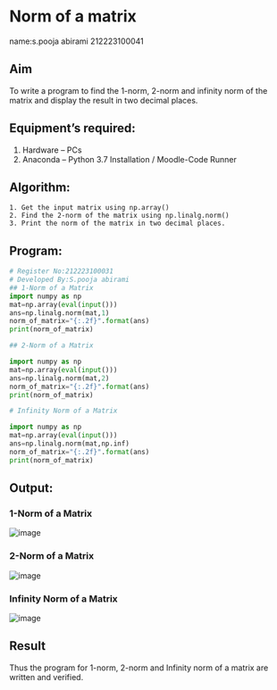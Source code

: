 # Norm of a matrix
name:s.pooja abirami
212223100041
## Aim
To write a program to find the 1-norm, 2-norm and infinity norm of the matrix and display the result in two decimal places.
## Equipment’s required:
1.	Hardware – PCs
2.	Anaconda – Python 3.7 Installation / Moodle-Code Runner
## Algorithm:
	1. Get the input matrix using np.array()   
    2. Find the 2-norm of the matrix using np.linalg.norm()
	3. Print the norm of the matrix in two decimal places.
## Program:
```Python
# Register No:212223100031
# Developed By:S.pooja abirami
## 1-Norm of a Matrix
import numpy as np
mat=np.array(eval(input()))
ans=np.linalg.norm(mat,1)
norm_of_matrix="{:.2f}".format(ans)
print(norm_of_matrix)

## 2-Norm of a Matrix

import numpy as np
mat=np.array(eval(input()))
ans=np.linalg.norm(mat,2)
norm_of_matrix="{:.2f}".format(ans)
print(norm_of_matrix)

# Infinity Norm of a Matrix

import numpy as np
mat=np.array(eval(input()))
ans=np.linalg.norm(mat,np.inf)
norm_of_matrix="{:.2f}".format(ans)
print(norm_of_matrix)

```
## Output:
### 1-Norm of a Matrix
![image](https://github.com/user-attachments/assets/96a1bb26-d9b5-4d56-8e3b-8aebec73b88a)

### 2-Norm of a Matrix
![image](https://github.com/user-attachments/assets/4d8e3aae-918e-4644-b894-aec614207425)


### Infinity Norm of a Matrix
![image](https://github.com/user-attachments/assets/477486e5-d0c6-45bc-8683-3d2eeafaf281)


## Result
Thus the program for 1-norm, 2-norm and Infinity norm of a matrix are written and verified.
